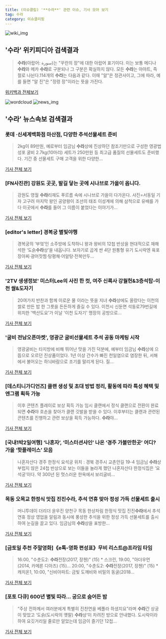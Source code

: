 ```yaml
---
title: (이슈클립) '**수라**' 관련 이슈, 기사 모아 보기
tag: 수라
category: 이슈클리핑
---
```

![wiki_img](https://user-images.githubusercontent.com/42597476/44503234-41136a80-a6d0-11e8-9071-6fc6418eafe4.png)
## **'**수라**'** 위키피디아 검색결과
>**수라**(아랍어: سورة)는 "꾸란의 장"에 대한 아랍어 표기이다. 이는 보통 메디나 **수라**와 메카 **수라**로 구분되나 그 구분은 확실하지 않다. 모든 **수라**는 아야트, 즉 절로 나뉜다.114개의 **수라**는 다음과 같다. 이때 "알"은 정관사이고, 그에 따라, 예를 들면 "알 진"은 "정령 장"이라는 뜻을 가진다.

<a href="https://ko.wikipedia.org/wiki/수라" target="_blank">위키백과 전체보기</a>

![wordcloud](https://s3.ap-northeast-2.amazonaws.com/lyrics101-wordcloud/2018-09-08-1536406588.png)
![news_img](https://user-images.githubusercontent.com/42597476/44507050-1206f400-a6e4-11e8-8d98-7ffbfebb353f.png)
## **'**수라**'** 뉴스속보 검색결과
### 롯데 ·신세계백화점 마산점, 다양한 추석선물세트 준비

>2kg이 89만원, 예로부터 임금님 **수라**상에 진상하던 참조기만으로 구성한 영광법성포 굴비 2.7kg(10마리) 세트가 250만원 등 최고급 품질의 선물세트도 준비했다. 기간 중 선물세트 구매 고객을 위한 다양한...

<a href="http://www.newsis.com/view/?id=NISX20180908_0000413024&cID=10812&pID=10800" target="_blank">기사 전체 보기</a>

### [FN사진관] 강원도 곳곳, 발길 닿는 곳에 시나브로 가을이 옵니다.

>강원도 영월 **수라**리재도 푸르름 속에 시나브로 가을이 다가온다. 사진=서동일 기자 고구려 마지막 왕인 공양왕이 조선의 태조 이성계에 의해 삼척으로 유배를 가다 이곳에서 **수라**를 들어 그 이름이 붙었다는 이야기가...

<a href="http://www.fnnews.com/news/201809071642265688" target="_blank">기사 전체 보기</a>

### [editor's letter] 경복궁 별빛야행

>경복궁의 ‘부엌’인 소주방에 도착하니 왕과 왕비의 12첩 반상을 현대적으로 재해석한 ‘도슭**수라**상’을 내옵니다. 보자기로 곱게 싼 4단 원통형 유기 도시락엔 육포장아찌·광어잣찜·탕평채·어알탕·전복만두...

<a href="http://news.joins.com/article/olink/22545000" target="_blank">기사 전체 보기</a>

### '2TV 생생정보' 미스터Lee의 사진 한 컷, 여주 신륵사 강월헌&3층석탑-이천 쌀&도자기

>20여가지 반찬과 함께 이로운 물 이라는 뜻을 지녀 **수라**상에도 올랐다는 이천의 쌀로 만든 밥 한 그릇을 든든하게 즐길 수 있다. 이천시 신둔면 석동로79번길에 위치한 '백산도요'가 이날 '이천 도자기' 명장의 공방으로...

<a href="http://news20.busan.com/controller/newsController.jsp?newsId=20180907000209" target="_blank">기사 전체 보기</a>

### '굴비 전남오픈마켓', 영광군 굴비선물세트 추석 공동 마케팅 시작

>영광굴비는 타지방에 비해 뛰어난 맛을 가진 덕분에, 예부터 임금님 **수라**상에 으뜸으로 오르던 진상품이었다. 1년 이상 간수가 빠진 천일염으로 염장한 뒤, 서해에서 불어오는 하늬바람으로 조기를 말리게 된다. 질...

<a href="http://www.youngnong.co.kr/news/articleView.html?idxno=15627" target="_blank">기사 전체 보기</a>

### [데스티니가디언즈] 클랜 생성 및 초대 방법 정리, 활동에 따라 특성 혜택 및 엔그램 획득 가능

>이후 콘텐츠 플레이로 보상 획득 가능 임시 클랜에서 정식 클랜으로 전환이 완료되면 **수라**야 호손을 찾아가 클랜 깃발을 받을 수 있다. 이후부터는 클랜과 관련된 콘텐츠를 진행하고 관련 보상을 획득 가능하다. **수라**야...

<a href="http://www.inven.co.kr/webzine/news/?news=206785&site=destinyguardians" target="_blank">기사 전체 보기</a>

### [국내1박2일여행] ‘나혼자’, ‘미스터션샤인’ 나온 ‘경주 가볼만한곳’ 어디? 가을 ‘핫플레이스’ 모음

>나혼자산다 경주 한정식 요석궁 위치 : 경북 경주시 교촌안길 19-4 임금님 **수라**상 부럽지 않은 24첩 반상으로 보는 이들을 놀라게 했던 나혼자산다 한정식집은 ‘요석궁’이다. 약 300년 된 멋스러운 한옥에서 보리굴비...

<a href="http://famtimes.co.kr/news/view/57319" target="_blank">기사 전체 보기</a>

### 목동 오목교 한정식 맛집 진진**수라**, 추석 연휴 맞아 정성 가득 선물세트 출시

>머니투데이 더리더 윤우진 양천구 목동 한상차림 한정식 맛집 진진**수라**에서 추석 연휴 정상 영업을 알림과 동시에 풍성한 추석을 위한 정성 가득 선물세트를 출시하여 눈길을 끌고 있다. 임금님의 **수라**상을 표방한...

<a href="http://theleader.mt.co.kr/articleView.html?no=2018090716507866880" target="_blank">기사 전체 보기</a>

### [금토일 추천 주말영화]《e톡-영화 편성표》무비 리스트@프라임 타임

>16:00, "수춘도2: **수라**전장(2017, 장첸)" (15) * 스크린, 19:00, "아더우먼(2014, 카메론 디아즈) (15)... 20:00, "수춘도2: **수라**전장(2017, 장첸)" (15) * 캐치온1, 10:00, "신비아파트: 금빛 도깨비와 비밀의 동굴(2018...

<a href="http://www.economytalk.kr/news/articleView.html?idxno=168616" target="_blank">기사 전체 보기</a>

### [포토 다큐] 600년 별빛 따라… 궁으로 숨어든 밤

>“주상 전하께서 여러분에게 특별히 진찬연을 베풀라 하셨지요”라며 **수라**간 상궁이 맞았고 ‘도슭(도시락의 옛말) **수라**상’이 차려진 방으로 안내했다. 도시락이라 하여 요깃거리일 줄로만 알았는데 임금이 즐기던 12첩...

<a href="http://www.seoul.co.kr/news/newsView.php?id=20180907019008&wlog_tag3=naver" target="_blank">기사 전체 보기</a>


